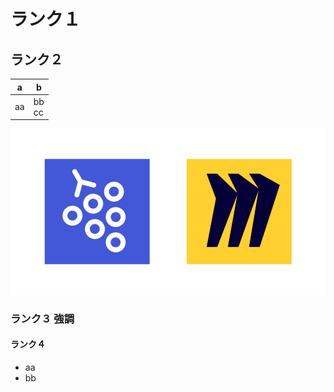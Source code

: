 # ランク１
## ランク２
| a | b
|-- |--
| aa| bb<br>cc
![test](img/gather-town-and-miro_1200x630-960x504.png)
### ランク３ **強調**
#### ランク４
- aa
- bb


